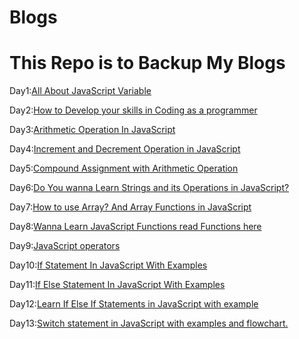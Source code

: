 # Blogs
<h1>This Repo is to Backup My Blogs</h1>

Day1:<a href="https://blog.surya-l.com/all-about-javascript-variable">All About JavaScript Variable</a>

Day2:<a href="https://blog.surya-l.com/how-to-develop-your-skills-in-coding-as-a-programmer">How to Develop your skills in Coding as a programmer</a>

Day3:<a href="https://blog.surya-l.com/arithmetic-operation-in-javascript">Arithmetic Operation In JavaScript</a>

Day4:<a href="https://blog.surya-l.com/increment-and-decrement-operation-in-javascript">Increment and Decrement Operation in JavaScript</a>

Day5:<a href="https://blog.surya-l.com/compound-assignment-with-arithmetic-operation#heading-content">Compound Assignment with Arithmetic Operation</a>

Day6:<a href="https://blog.surya-l.com/do-you-wanna-learn-strings-and-its-operations-in-javascript#heading-find-the-nth-to-last-character-in-a-string">Do You wanna Learn Strings and its Operations in JavaScript?</a>

Day7:<a href="https://blog.surya-l.com/how-to-use-array-and-array-functions-in-javascript">How to use Array? And Array Functions in JavaScript</a>

Day8:<a href="https://blog.surya-l.com/wanna-learn-javascript-functions-read-functions-here">Wanna Learn JavaScript Functions read Functions here</a>

Day9:<a href="https://blog.surya-l.com/javascript-operators">JavaScript operators</a>

Day10:<a href="https://blog.surya-l.com/if-statement-in-javascript-with-examples">If Statement In JavaScript With Examples</a>

Day11:<a href="https://blog.surya-l.com/if-else-statement-in-javascript-with-examples">If Else Statement In JavaScript With Examples</a>

Day12:<a href="https://blog.surya-l.com/learn-if-else-if-statements-in-javascript-with-example">Learn If Else If Statements in JavaScript with example</a>

Day13:<a href="https://blog.surya-l.com/switch-statement-in-javascript-with-examples-and-flowchart#heading-example3">Switch statement in JavaScript with examples and flowchart.</a>
